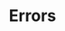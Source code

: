 ---
title: Errors
name: Errors
position_number: 5
parameters:
  - name:
    content:
content_markdown: |- 
  | Code | Name | Description |
  | --- | --- | --- |
  | 200 | OK | Success |
  | 400 | Bad Request | The server could not process the request |
  | 401 | Unauthorized | The request did not include an access token or the access token was expired |
  | 404 | Not Found | The server could not find the requested resource |
  | 409 | Conflict | The request could not be processed due to a conflict in the current state of the resource |
  | 500 | Internal Server Error | The server encountered an unexpected condition |

  All errors will return JSON in the following format:
left_code_blocks:
  - code_block: |-
      {
        "stackTraceId": 2165529378315486700,
        "args": {
          "additionalProp1": {},
          "additionalProp2": {},
          "additionalProp3": {},
        },
        "devDetails": "",
        "propagated": false,
        "trace": {
          "exceptionClass": "",
          "message": "",
          "stackTrace": [
            ""
          ]
        },
        "code": "$EXCEPTION_CODE"
      }
    title: Response
    language: json
right_code_blocks:
  - code_block:
    title:
    language:
---